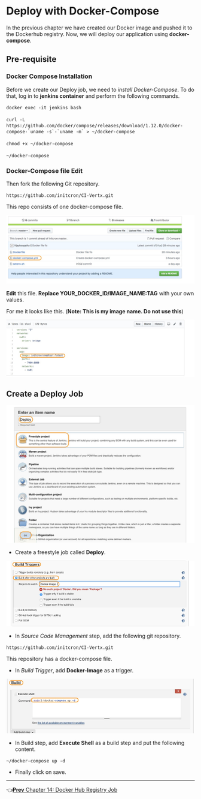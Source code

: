 # Deploy with Docker-Compose

In the previous chapter we have created our Docker image and pushed it to the Dockerhub registry.
Now, we will deploy our application using **docker-compose**.

## Pre-requisite

### Docker Compose Installation

Before we create our Deploy job, we need to *install Docker-Compose*. To do that, log in to **jenkins container** and perform the following commands.

```
docker exec -it jenkins bash

curl -L https://github.com/docker/compose/releases/download/1.12.0/docker-compose-`uname -s`-`uname -m` > ~/docker-compose

chmod +x ~/docker-compose

~/docker-compose
```

### Docker-Compose file Edit

Then fork the following Git repository.

```
https://github.com/initcron/CI-Vertx.git
```

This repo consists of one docker-compose file.

![compose](images/docker-compose/compose.jpg)

**Edit** this file. **Replace YOUR_DOCKER_ID/IMAGE_NAME:TAG** with your own values.

For me it looks like this. (**Note: This is my image name. Do not use this**)

![image](images/docker-compose/image.jpg)


## Create a Deploy Job

![job](images/docker-compose/job.jpg)

* Create a freestyle job called **Deploy**.

![trigger](images/docker-compose/trigger.jpg)

* In *Source Code Management* step, add the following git repository.

```
https://github.com/initcron/CI-Vertx.git
```

This repository has a docker-compose file.

* In *Build Trigger*, add **Docker-Image** as a trigger.

![build](images/docker-compose/build.jpg)

* In Build step, add **Execute Shell** as a build step and put the following content.

```
~/docker-compose up -d
```

* Finally click on save.

----
:point_left:[**Prev** Chapter 14: Docker Hub Registry Job](https://github.com/schoolofdevops/learn-jenkins/blob/master/Continuous-Delivery/chapters/130_create_docker_image.md)

